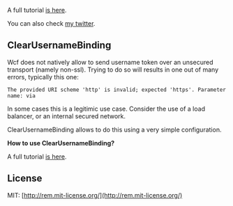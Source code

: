 A full tutorial [is here](http://webservices20.blogspot.co.il/2008/11/introducing-wcf-clearusernamebinding.html).

You can also check [my twitter](https://twitter.com/YaronNaveh).

## ClearUsernameBinding

Wcf does not natively allow to send username token over an unsecured transport (namely non-ssl). Trying to do so will results in one out of many errors, typically this one:


`````
The provided URI scheme 'http' is invalid; expected 'https'. Parameter name: via
`````

In some cases this is a legitimic use case. Consider the use of a load balancer, or an internal secured network.

ClearUsernameBinding allows to do this using a very simple configuration.


**How to use ClearUsernameBinding?**

A full tutorial [is here](http://webservices20.blogspot.co.il/2008/11/introducing-wcf-clearusernamebinding.html).

## License

MIT: [http://rem.mit-license.org/](http://rem.mit-license.org/)
